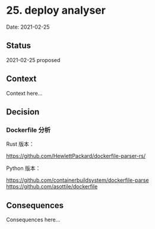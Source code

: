# 25. deploy analyser

Date: 2021-02-25

## Status

2021-02-25 proposed

## Context

Context here...

## Decision

### Dockerfile 分析

Rust 版本：

https://github.com/HewlettPackard/dockerfile-parser-rs/

Python 版本：

https://github.com/containerbuildsystem/dockerfile-parse
https://github.com/asottile/dockerfile


## Consequences

Consequences here...
